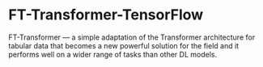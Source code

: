 # FT-Transformer-TensorFlow

FT-Transformer — a simple adaptation of the Transformer architecture for tabular data that becomes a new powerful solution for the field and it performs well on a wider range of tasks than other DL models.
